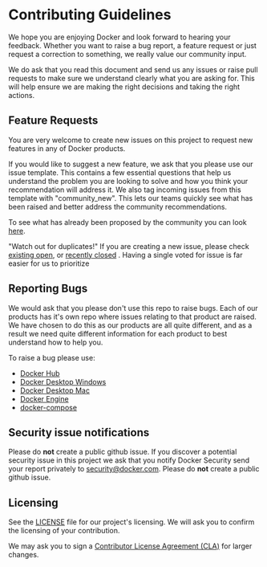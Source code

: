 # Contributing Guidelines

We hope you are enjoying Docker and look forward to hearing your feedback. Whether you want to raise a bug report, a feature request or just request a correction to something, we really value our community input.

We do ask that you read this document and send us any issues or raise pull requests to make sure we understand clearly what you are asking for. This will help ensure we are making the right decisions and taking the right actions.

## Feature Requests

You are very welcome to create new issues on this project to request new features in any of Docker products.

If you would like to suggest a new feature, we ask that you please use our issue template. This contains a few essential questions that help us understand the problem you are looking to solve and how you think your recommendation will address it. We also tag incoming issues from this template with "community_new". This lets our teams quickly see what has been raised and better address the community recommendations.

To see what has already been proposed by the community you can look [here](https://github.com/docker/docker-roadmap/labels/community_new).

"Watch out for duplicates!" If you are creating a new issue, please check [existing open](https://github.com/docker/docker-roadmap/issues), or [recently closed](https://github.com/docker/docker-roadmap/issues?utf8=%E2%9C%93&q=is%3Aissue%20is%3Aclosed%20) . Having a single voted for issue is far easier for us to prioritize 

## Reporting Bugs

We would ask that you please don't use this repo to raise bugs. Each of our products has it's own repo where issues relating to that product are raised. We have chosen to do this as our products are all quite different, and as a result we need quite different information for each product to best understand how to help you.

To raise a bug please use:
* [Docker Hub](https://github.com/docker/hub-feedback/issues/new)
* [Docker Desktop Windows](https://github.com/docker/for-win/issues/new)
* [Docker Desktop Mac](https://github.com/docker/for-mac/issues/new)
* [Docker Engine](https://github.com/docker/for-linux/issues/new)
* [docker-compose](https://github.com/docker/compose/issues/new)




## Security issue notifications
Please do **not** create a public github issue.
If you discover a potential security issue in this project we ask that you notify Docker Security send your report privately to security@docker.com. Please do **not** create a public github issue.


## Licensing

See the [LICENSE](https://github.com/docker/docker-roadmap/blob/master/LICENSE) file for our project's licensing. We will ask you to confirm the licensing of your contribution.

We may ask you to sign a [Contributor License Agreement (CLA)](http://en.wikipedia.org/wiki/Contributor_License_Agreement) for larger changes.
